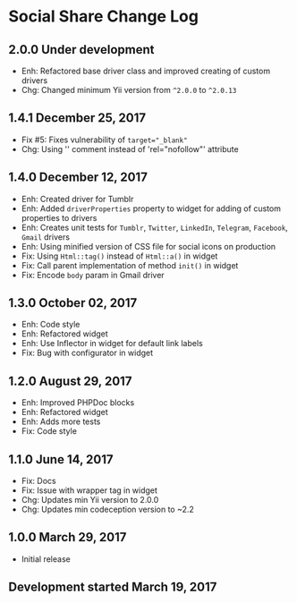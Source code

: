 Social Share Change Log
=======================

2.0.0 Under development
-----------------------
* Enh: Refactored base driver class and improved creating of custom drivers
* Chg: Changed minimum Yii version from `^2.0.0` to `^2.0.13`

1.4.1 December 25, 2017
-----------------------
* Fix #5: Fixes vulnerability of `target="_blank"`
* Chg: Using '<!--noindex-->' comment instead of 'rel="nofollow"' attribute

1.4.0 December 12, 2017 
-----------------------
* Enh: Created driver for Tumblr
* Enh: Added `driverProperties` property to widget for adding of
custom properties to drivers
* Enh: Creates unit tests for `Tumblr`, `Twitter`, `LinkedIn`, `Telegram`,
 `Facebook`, `Gmail` drivers
* Enh: Using minified version of CSS file for social icons on production
* Fix: Using `Html::tag()` instead of `Html::a()` in widget
* Fix: Call parent implementation of method `init()` in widget
* Fix: Encode `body` param in Gmail driver

1.3.0 October 02, 2017
----------------------
* Enh: Code style
* Enh: Refactored widget
* Enh: Use Inflector in widget for default link labels
* Fix: Bug with configurator in widget

1.2.0 August 29, 2017
---------------------
* Enh: Improved PHPDoc blocks
* Enh: Refactored widget
* Enh: Adds more tests
* Fix: Code style

1.1.0 June 14, 2017
-------------------
* Fix: Docs
* Fix: Issue with wrapper tag in widget
* Chg: Updates min Yii version to 2.0.0
* Chg: Updates min codeception version to ~2.2

1.0.0 March 29, 2017
--------------------
* Initial release

Development started March 19, 2017
----------------------------------